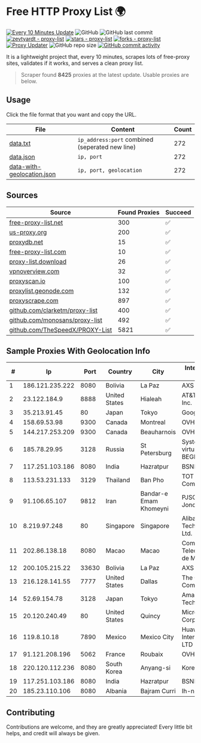 
# Free HTTP Proxy List 🌍

[![Every 10 Minutes Update](https://github.com/mertguvencli/http-proxy-list/actions/workflows/main.yml/badge.svg?branch=main)](https://github.com/mertguvencli/http-proxy-list/actions/workflows/main.yml)
![GitHub](https://img.shields.io/github/license/mertguvencli/http-proxy-list)
![GitHub last commit](https://img.shields.io/github/last-commit/mertguvencli/http-proxy-list)
[![zevtyardt - proxy-list](https://img.shields.io/static/v1?label=zevtyardt&message=proxy-list&color=blue&logo=github)](https://github.com/zevtyardt/proxy-list "Go to GitHub repo")
[![stars - proxy-list](https://img.shields.io/github/stars/zevtyardt/proxy-list?style=social)](https://github.com/zevtyardt/proxy-list)
[![forks - proxy-list](https://img.shields.io/github/forks/zevtyardt/proxy-list?style=social)](https://github.com/zevtyardt/proxy-list)
[![Proxy Updater](https://github.com/zevtyardt/proxy-list/workflows/Proxy%20Updater/badge.svg)](https://github.com/zevtyardt/proxy-list/actions?query=workflow:"Proxy+Updater")
![GitHub repo size](https://img.shields.io/github/repo-size/zevtyardt/proxy-list)
[![GitHub commit activity](https://img.shields.io/github/commit-activity/m/zevtyardt/proxy-list?logo=commits)](https://github.com/zevtyardt/proxy-list/commits/main)

It is a lightweight project that, every 10 minutes, scrapes lots of free-proxy sites, validates if it works, and serves a clean proxy list.

> Scraper found **8425** proxies at the latest update. Usable proxies are below.

## Usage

Click the file format that you want and copy the URL.

|File|Content|Count|
|----|-------|-----|
|[data.txt](https://raw.githubusercontent.com/mertguvencli/http-proxy-list/main/proxy-list/data.txt)|`ip_address:port` combined (seperated new line)|272|
|[data.json](https://raw.githubusercontent.com/mertguvencli/http-proxy-list/main/proxy-list/data.json)|`ip, port`|272|
|[data-with-geolocation.json](https://raw.githubusercontent.com/mertguvencli/http-proxy-list/main/proxy-list/data-with-geolocation.json)|`ip, port, geolocation`|272|

## Sources

|Source|Found Proxies|Succeed|
|------|-------------|-------|
|[free-proxy-list.net](https://free-proxy-list.net)|300|✅|
|[us-proxy.org](https://www.us-proxy.org)|200|✅|
|[proxydb.net](http://proxydb.net)|15|✅|
|[free-proxy-list.com](https://free-proxy-list.com/?page=&port=&type%5B%5D=http&type%5B%5D=https&up_time=0&search=Search)|10|✅|
|[proxy-list.download](https://www.proxy-list.download/HTTP)|26|✅|
|[vpnoverview.com](https://vpnoverview.com/privacy/anonymous-browsing/free-proxy-servers)|32|✅|
|[proxyscan.io](https://www.proxyscan.io)|100|✅|
|[proxylist.geonode.com](https://proxylist.geonode.com/api/proxy-list?limit=300&page=1&sort_by=lastChecked&sort_type=desc&protocols=http,https)|132|✅|
|[proxyscrape.com](https://api.proxyscrape.com/v2/?request=displayproxies&protocol=http&timeout=10000&country=all&ssl=all&anonymity=all)|897|✅|
|[github.com/clarketm/proxy-list](https://raw.githubusercontent.com/clarketm/proxy-list/master/proxy-list-raw.txt)|400|✅|
|[github.com/monosans/proxy-list](https://raw.githubusercontent.com/monosans/proxy-list/main/proxies/http.txt)|492|✅|
|[github.com/TheSpeedX/PROXY-List](https://raw.githubusercontent.com/TheSpeedX/PROXY-List/master/http.txt)|5821|✅|


## Sample Proxies With Geolocation Info

|#|Ip|Port|Country|City|Internet Service Provider|
|-|--|----|-------|----|-------------------------|
|1|186.121.235.222|8080|Bolivia|La Paz|AXS Bolivia S. A.|
|2|23.122.184.9|8888|United States|Hialeah|AT&T Services, Inc.|
|3|35.213.91.45|80|Japan|Tokyo|Google LLC|
|4|158.69.53.98|9300|Canada|Montreal|OVH SAS|
|5|144.217.253.209|9300|Canada|Beauharnois|OVH SAS|
|6|185.78.29.95|3128|Russia|St Petersburg|System servers virtual hosting BEGET.RU|
|7|117.251.103.186|8080|India|Hazratpur|BSNL Internet|
|8|113.53.231.133|3129|Thailand|Ban Pho|TOT Public Company Limited|
|9|91.106.65.107|9812|Iran|Bandar-e Emam Khomeyni|PJSC "Badr Rayan Jonoob"|
|10|8.219.97.248|80|Singapore|Singapore|Alibaba (US) Technology Co., Ltd.|
|11|202.86.138.18|8080|Macao|Macao|Companhia de Telecomunicacoes de Macau|
|12|200.105.215.22|33630|Bolivia|La Paz|AXS Bolivia S. A.|
|13|216.128.141.55|7777|United States|Dallas|The Constant Company|
|14|52.69.154.78|3128|Japan|Tokyo|Amazon Technologies Inc.|
|15|20.120.240.49|80|United States|Quincy|Microsoft Corporation|
|16|119.8.10.18|7890|Mexico|Mexico City|Huawei International Pte. LTD|
|17|91.121.208.196|5062|France|Roubaix|OVH SAS|
|18|220.120.112.236|8080|South Korea|Anyang-si|Korea Telecom|
|19|117.251.103.186|8080|India|Hazratpur|BSNL Internet|
|20|185.23.110.106|8080|Albania|Bajram Curri|Ih-network Shpk|



## Contributing

Contributions are welcome, and they are greatly appreciated! Every
little bit helps, and credit will always be given.

